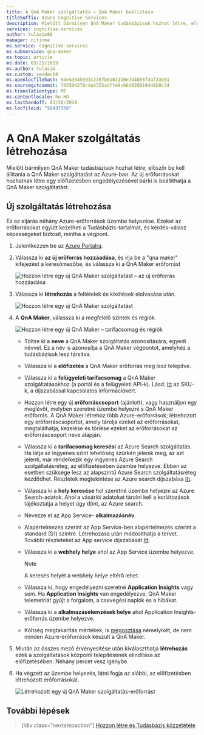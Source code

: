 ```yaml
---
title: A QnA Maker szolgáltatás – QnA Maker beállítása
titleSuffix: Azure Cognitive Services
description: Mielőtt bármilyen QnA Maker tudásbázisok hozhat létre, először be kell állítania a QnA Maker szolgáltatást az Azure-ban. Az új erőforrásokat hozhatnak létre egy előfizetésben engedélyezésével bárki is beállíthatja a QnA Maker szolgáltatást.
services: cognitive-services
author: tulasim88
manager: nitinme
ms.service: cognitive-services
ms.subservice: qna-maker
ms.topic: article
ms.date: 03/25/2019
ms.author: tulasim
ms.custom: seodec18
ms.openlocfilehash: 94e4d945593c2387b61011b0e7d4056f4af33e01
ms.sourcegitcommit: 70550d278cda4355adffe9c66d920919448b0c34
ms.translationtype: MT
ms.contentlocale: hu-HU
ms.lasthandoff: 03/26/2019
ms.locfileid: "58437356"
---
```

# <a name="create-a-qna-maker-service"></a>A QnA Maker szolgáltatás létrehozása

Mielőtt bármilyen QnA Maker tudásbázisok hozhat létre, először be kell állítania a QnA Maker szolgáltatást az Azure-ban. Az új erőforrásokat hozhatnak létre egy előfizetésben engedélyezésével bárki is beállíthatja a QnA Maker szolgáltatást.

## <a name="create-a-new-service"></a>Új szolgáltatás létrehozása

Ez az eljárás néhány Azure-erőforrások üzembe helyezése. Ezeket az erőforrásokat együtt kezelheti a Tudásbázis-tartalmat, és kérdés-válasz képességeket biztosít, mintha a végpont.

1. Jelentkezzen be az [Azure Portalra](<https://portal.azure.com>).

1. Válassza ki **az új erőforrás hozzáadása**, és írja be a "qna maker" kifejezést a keresőmezőbe, és válassza ki a QnA Maker erőforrást

    ![Hozzon létre egy új QnA Maker szolgáltatást – az új erőforrás hozzáadása](../media/qnamaker-how-to-setup-service/create-new-resource.png)

1. Válassza ki **létrehozás** a feltételek és kikötések elolvasása után.

    ![Hozzon létre egy új QnA Maker szolgáltatást](../media/qnamaker-how-to-setup-service/create-new-resource-button.png)

1. A **QnA Maker**, válassza ki a megfelelő szintek és régiók.

    ![Hozzon létre egy új QnA Maker – tarifacsomag és régiók](../media/qnamaker-how-to-setup-service/enter-qnamaker-info.png)

    * Töltse ki a **neve** a QnA Maker szolgáltatás azonosítására, egyedi névvel. Ez a név is azonosítja a QnA Maker végpontot, amelyhez a tudásbázisok lesz társítva.
    * Válassza ki a **előfizetés** a QnA Maker erőforrás meg lesz telepítve.
    * Válassza ki a **felügyeleti tarifacsomag** a QnA Maker szolgáltatásokhoz (a portál és a felügyeleti API-k). Lásd: [Itt](https://aka.ms/qnamaker-pricing) az SKU-k, a díjszabással kapcsolatos információkért.
    * Hozzon létre egy új **erőforráscsoport** (ajánlott), vagy használjon egy meglévőt, melyben szeretné üzembe helyezni a QnA Maker erőforrás. A QnA Maker létrehoz több Azure-erőforrások; létrehozott egy erőforráscsoportot, amely tárolja ezeket az erőforrásokat, megtalálhatja, kezelése és törlése ezeket az erőforrásokat az erőforráscsoport neve alapján.
    * Válassza ki a **tarifacsomag keresési** az Azure Search szolgáltatás. Ha látja az ingyenes szint lehetőség szürkén jelenik meg, az azt jelenti, már rendelkezik egy ingyenes Azure Search szolgáltatásréteg, az előfizetésében üzembe helyezve. Ebben az esetben szüksége lesz az alapszintű Azure Search szolgáltatásréteg kezdődhet. Részletek megtekintése az Azure search díjszabása [Itt](https://azure.microsoft.com/pricing/details/search/).
    * Válassza ki a **hely keresése** hol szeretné üzembe helyezni az Azure Search-adatok. Ahol a vásárlói adatokat tárolni kell a korlátozások tájékoztatja a helyet úgy dönt, az Azure search.
    * Nevezze el az App Service- **alkalmazásnév**.
    * Alapértelmezés szerint az App Service-ben alapértelmezés szerint a standard (S1) szintre. Létrehozása után módosíthatja a tervet. További részleteket az App service díjszabását [Itt](https://azure.microsoft.com/pricing/details/app-service/).
    * Válassza ki a **webhely helye** ahol az App Service üzembe helyezve.

        > [!NOTE]
        > A keresés helyét a webhely helye eltérő lehet.

    * Válassza ki, hogy engedélyezni szeretné **Application Insights** vagy sem. Ha **Application Insights** van engedélyezve, QnA Maker telemetriát gyűjt a forgalom, a csevegési naplók és a hibákat.
    * Válassza ki a **alkalmazáselemzések helye** ahol Application Insights-erőforrás üzembe helyezve.
    * Költség megtakarítás mértékek, is [megosztása](upgrade-qnamaker-service.md?#share-existing-services-with-qna-maker) némelyikét, de nem minden Azure-erőforrások készült a QnA Maker. 

1. Miután az összes mező érvényesítése után kiválaszthatja **létrehozás** ezek a szolgáltatások központi telepítésének elindítása az előfizetésében. Néhány percet vesz igénybe.

1. Ha végzett az üzembe helyezés, látni fogja az alábbi, az előfizetésben létrehozott erőforrásokat.

    ![Létrehozott egy új QnA Maker szolgáltatás-erőforrást](../media/qnamaker-how-to-setup-service/resources-created.png)

## <a name="next-steps"></a>További lépések

> [!div class="nextstepaction"]
> [Hozzon létre és Tudásbázis közzététele](../Quickstarts/create-publish-knowledge-base.md)
